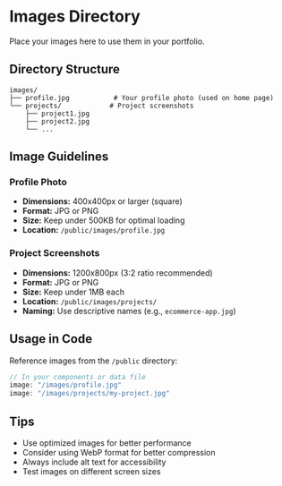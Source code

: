 # Images Directory

Place your images here to use them in your portfolio.

## Directory Structure

```
images/
├── profile.jpg           # Your profile photo (used on home page)
└── projects/            # Project screenshots
    ├── project1.jpg
    ├── project2.jpg
    └── ...
```

## Image Guidelines

### Profile Photo
- **Dimensions:** 400x400px or larger (square)
- **Format:** JPG or PNG
- **Size:** Keep under 500KB for optimal loading
- **Location:** `/public/images/profile.jpg`

### Project Screenshots
- **Dimensions:** 1200x800px (3:2 ratio recommended)
- **Format:** JPG or PNG
- **Size:** Keep under 1MB each
- **Location:** `/public/images/projects/`
- **Naming:** Use descriptive names (e.g., `ecommerce-app.jpg`)

## Usage in Code

Reference images from the `/public` directory:

```typescript
// In your components or data file
image: "/images/profile.jpg"
image: "/images/projects/my-project.jpg"
```

## Tips

- Use optimized images for better performance
- Consider using WebP format for better compression
- Always include alt text for accessibility
- Test images on different screen sizes

